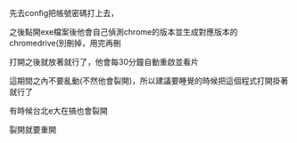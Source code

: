 先去config把帳號密碼打上去，

之後點開exe檔案後他會自己偵測chrome的版本並生成對應版本的chromedrive(別刪掉，用完再刪

打開之後就放著就行了，他會每30分鐘自動重啟並看片

這期間之內不要亂動(不然他會裂開)，所以建議要睡覺的時候把這個程式打開掛著就行了

有時候台北e大在搞也會裂開

裂開就要重開

